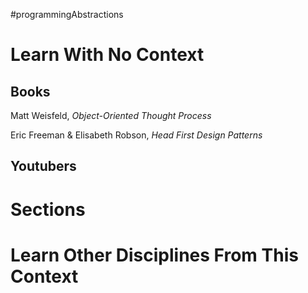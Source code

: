 #programmingAbstractions 
# Learn With No Context 
## Books
Matt Weisfeld, *Object-Oriented Thought Process*

Eric Freeman & Elisabeth Robson, *Head First Design Patterns*

## Youtubers


# Sections

# Learn Other Disciplines From This Context